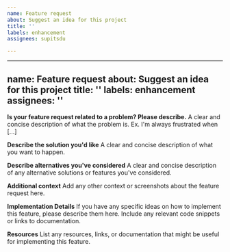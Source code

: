 ```yaml
---
name: Feature request
about: Suggest an idea for this project
title: ''
labels: enhancement
assignees: supitsdu

---
```


---
name: Feature request
about: Suggest an idea for this project
title: ''
labels: enhancement
assignees: ''
---

**Is your feature request related to a problem? Please describe.**
A clear and concise description of what the problem is. Ex. I'm always frustrated when [...]

**Describe the solution you'd like**
A clear and concise description of what you want to happen.

**Describe alternatives you've considered**
A clear and concise description of any alternative solutions or features you've considered.

**Additional context**
Add any other context or screenshots about the feature request here.

**Implementation Details**
If you have any specific ideas on how to implement this feature, please describe them here. Include any relevant code snippets or links to documentation.

**Resources**
List any resources, links, or documentation that might be useful for implementing this feature.
